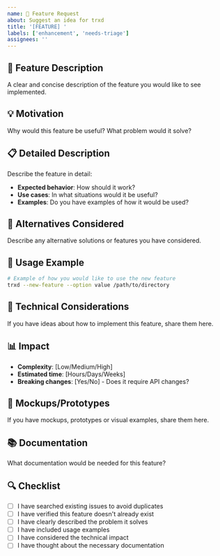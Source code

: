 ```yaml
---
name: 🚀 Feature Request
about: Suggest an idea for trxd
title: '[FEATURE] '
labels: ['enhancement', 'needs-triage']
assignees: ''
---
```


## 🚀 Feature Description

A clear and concise description of the feature you would like to see implemented.

## 💡 Motivation

Why would this feature be useful? What problem would it solve?

## 📋 Detailed Description

Describe the feature in detail:

- **Expected behavior**: How should it work?
- **Use cases**: In what situations would it be useful?
- **Examples**: Do you have examples of how it would be used?

## 🎯 Alternatives Considered

Describe any alternative solutions or features you have considered.

## 📝 Usage Example

```bash
# Example of how you would like to use the new feature
trxd --new-feature --option value /path/to/directory
```

## 🔧 Technical Considerations

If you have ideas about how to implement this feature, share them here.

## 📊 Impact

- **Complexity**: [Low/Medium/High]
- **Estimated time**: [Hours/Days/Weeks]
- **Breaking changes**: [Yes/No] - Does it require API changes?

## 🎨 Mockups/Prototypes

If you have mockups, prototypes or visual examples, share them here.

## 📚 Documentation

What documentation would be needed for this feature?

## 🔍 Checklist

- [ ] I have searched existing issues to avoid duplicates
- [ ] I have verified this feature doesn't already exist
- [ ] I have clearly described the problem it solves
- [ ] I have included usage examples
- [ ] I have considered the technical impact
- [ ] I have thought about the necessary documentation
